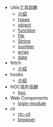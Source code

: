 - Utils工具函数
	- [介绍](README.md)
	- [types](./src/types/README.md)
	- [object](./src/object/README.md)
	- [function](./src/function/README.md)
	- [file](./src/file/README.md)
	- [String](./src/string/README.md)
	- [number](./src/number/README.md)
	- [array](./src/array/README.md)
	- [date](./src/date/README.md)
- fetch
	- [介绍](md/fetch.md)
- hooks
	- [介绍](md/hooks.md)
- HOC高阶函数
    - [hoc](md/hoc.md)
- Web Components
    - [login-module](md/login-module.md)
- cli
    - [rtc-cli](md/rtc-cli.md)
    - [browser](md/browser.md)

